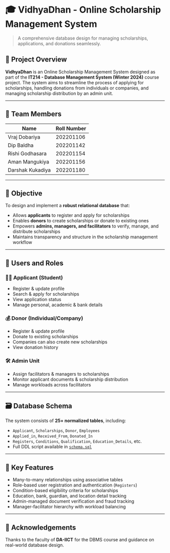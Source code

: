 # 🎓 VidhyaDhan - Online Scholarship Management System

> A comprehensive database design for managing scholarships, applications, and donations seamlessly.

## 📘 Project Overview

**VidhyaDhan** is an Online Scholarship Management System designed as part of the **IT214 - Database Management System (Winter 2024)** course project. The system aims to streamline the process of applying for scholarships, handling donations from individuals or companies, and managing scholarship distribution by an admin unit.

---

## 🧠 Team Members

| Name              | Roll Number   |
|-------------------|---------------|
| Vraj Dobariya     | 202201106     |
| Dip Baldha        | 202201142     |
| Rishi Godhasara   | 202201154     |
| Aman Mangukiya    | 202201156     |
| Darshak Kukadiya  | 202201180     |

---

## 🎯 Objective

To design and implement a **robust relational database** that:

- Allows **applicants** to register and apply for scholarships
- Enables **donors** to create scholarships or donate to existing ones
- Empowers **admins, managers, and facilitators** to verify, manage, and distribute scholarships
- Maintains transparency and structure in the scholarship management workflow

---

## 👤 Users and Roles

### 🧑‍🎓 Applicant (Student)
- Register & update profile
- Search & apply for scholarships
- View application status
- Manage personal, academic & bank details

### 💰 Donor (Individual/Company)
- Register & update profile
- Donate to existing scholarships
- Companies can also create new scholarships
- View donation history

### 🛠️ Admin Unit
- Assign facilitators & managers to scholarships
- Monitor applicant documents & scholarship distribution
- Manage workloads across facilitators

---

## 🗃️ Database Schema

The system consists of **25+ normalized tables**, including:

- `Applicant`, `Scholarships`, `Donor`, `Employees`
- `Applied_in`, `Received_From`, `Donated_In`
- `Registers`, `Conditions`, `Qualification`, `Education_Details`, etc.
- Full DDL script available in [`schema.sql`](./schema.sql)

---

## 🔐 Key Features

- Many-to-many relationships using associative tables
- Role-based user registration and authentication (`Registers`)
- Condition-based eligibility criteria for scholarships
- Education, bank, guardian, and location detail tracking
- Admin-managed document verification and fraud tracking
- Manager-facilitator hierarchy with workload balancing

---

## 🙌 Acknowledgements

Thanks to the faculty of **DA-IICT** for the DBMS course and guidance on real-world database design.
